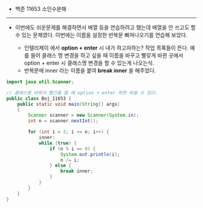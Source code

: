 - 백준 11653 소인수분해

---

- 이번에도 쉬운문제를 해결하면서 배열 등을 연습하려고 했는데 배열을 안 쓰고도 할 수 있는 문제였다. 이번에는 이름을 설정한 반복문 빠져나오기를 연습해 보았다. 

    - 인텔리제이 에서 **option + enter** 시 내가 하고자하는? 작업 목록들이 뜬다. 예를 들어 클래스 명 변경을 하고 싶을 때 이름을 바꾸고 빨갛게 바뀐 곳에서 option + enter 시 클래스명 변경을 할 수 있는게 나오는식.
    - 반복문에 inner 라는 이름을 붙여 **break inner** 을 해주었다.

```JAVA
import java.util.Scanner;

// 클래스명 바꿔서 빨간줄 뜰 때 option + enter 하면 바꿀 수 있다.
public class Boj_11653 {
    public static void main(String[] args)
    {
        Scanner scanner = new Scanner(System.in);
        int n = scanner.nextInt();

        for (int i = 2; i <= n; i++) {
            inner:
            while (true) {
                if (n % i == 0) {
                    System.out.println(i);
                    n /= i;
                } else {
                    break inner;
                }
            }
        }
    }
}

```

